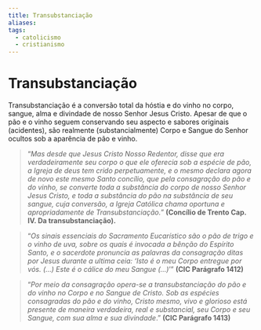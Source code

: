 ```yaml
---
title: Transubstanciação
aliases: 
tags:
  - catolicismo
  - cristianismo
---
```

# Transubstanciação

Transubstanciação é a conversão total da hóstia e do vinho no corpo, sangue, alma e divindade de nosso Senhor Jesus Cristo. Apesar de que o pão e o vinho seguem conservando seu aspecto e sabores originais (acidentes), são realmente (substancialmente) Corpo e Sangue do Senhor ocultos sob a aparência de pão e vinho.

> “_Mas desde que Jesus Cristo Nosso Redentor, disse que era verdadeiramente seu corpo o que ele oferecia sob a espécie de pão, a Igreja de deus tem crido perpetuamente, e o mesmo declara agora de novo este mesmo Santo concílio, que pela consagração do pão e do vinho, se converte toda a substância do corpo de nosso Senhor Jesus Cristo, e toda a substância do pão na substância de seu sangue, cuja conversão, a Igreja Católica chama oportuna e apropriadamente de Transubstanciação._” **(Concílio de Trento Cap. IV. Da transubstanciação).**

>“_Os sinais essenciais do Sacramento Eucarístico são o pão de trigo e o vinho de uva, sobre os quais é invocada a bênção do Espírito Santo, e o sacerdote pronuncia as palavras da consagração ditas por Jesus durante a ultima ceia: ‘Isto é o meu Corpo entregue por vós. (…) Este é o cálice do meu Sangue (…)_’” **(CIC Parágrafo 1412)**

> “_Por meio da consagração opera-se a transubstanciação do pão e do vinho no Corpo e no Sangue de Cristo. Sob as espécies consagradas do pão e do vinho, Cristo mesmo, vivo e glorioso está presente de maneira verdadeira, real e substancial, seu Corpo e seu Sangue, com sua alma e sua divindade_.” **(CIC Parágrafo 1413)**

